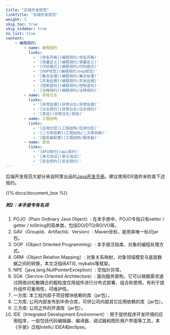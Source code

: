 ```yaml
---
title: "后端开发规范"
linkTitle: "后端开发规范"
weight: 3
skip_toc: true
skip_sidebar: true
no_list: true
content:
    - 编程规约:
        - name: 编程规约
          links:
            - '[命名风格](编程规约/命名风格)'
            - '[常量定义](编程规约/常量定义)'
            - '[代码格式](编程规约/代码格式)'
            - '[OOP规范](编程规约/oop规范)'
            - '[集合处理](编程规约/集合处理)'
            - '[并发处理](编程规约/并发处理)'
            - '[控制语句](编程规约/控制语句)'
            - '[注释规约](编程规约/注释规约)'
        - name: 异常日志
          links:
            - '[异常处理](异常日志/异常处理)'
            - '[日志规约](异常日志/日志规约)'
            - '[其他](异常日志/其他)'
        - name: 工程结构
          links:
            - '[应用分层](工程结构/应用分层)'
            - '[二方库依赖](工程结构/二方库依赖)'
            - '[服务器配置](工程结构/服务器)'
        - name: 其他
          links:
            - '[API规约](api规约)'
            - '[单元测试](单元测试)'
            - '[安全规约](安全规约)'
---
```


后端开发规范大部分来自阿里出品的[Java开发手册](https://github.com/alibaba/p3c)。建议使用IDE插件来检查下述规约。

{{% docs/document_box %}}

##### 附2：本手册专有名词
1. POJO（Plain Ordinary Java Object）: 在本手册中，POJO专指只有setter / getter / toString的简单类，包括DO/DTO/BO/VO等。 
2. GAV（GroupId、ArtifactId、Version）: Maven坐标，是用来唯一标识jar包。
3. OOP（Object Oriented Programming）: 本手册泛指类、对象的编程处理方式。 
4. ORM（Object Relation Mapping）: 对象关系映射，对象领域模型与底层数据之间的转换，本文泛指iBATIS, mybatis等框架。 
5. NPE（java.lang.NullPointerException）: 空指针异常。 
6. SOA（Service-Oriented Architecture）: 面向服务架构，它可以根据需求通过网络对松散耦合的粗粒度应用组件进行分布式部署、组合和使用，有利于提升组件可重用性，可维护性。 
7. 一方库: 本工程内部子项目模块依赖的库（jar包）。 
8. 二方库: 公司内部发布到中央仓库，可供公司内部其它应用依赖的库（jar包）。 
9. 三方库: 公司之外的开源库（jar包）。 
10. IDE（Integrated Development Environment）: 用于提供程序开发环境的应用程序，一般包括代码编辑器、编译器、调试器和图形用户界面等工具，本《手册》泛指IntelliJ IDEA和eclipse。 